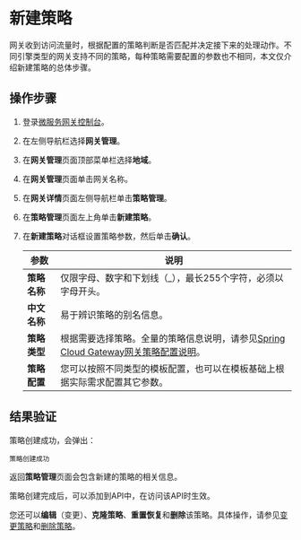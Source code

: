 # 新建策略

网关收到访问流量时，根据配置的策略判断是否匹配并决定接下来的处理动作。不同引擎类型的网关支持不同的策略，每种策略需要配置的参数也不相同，本文仅介绍新建策略的总体步骤。

## 操作步骤

1.  登录[微服务网关控制台](https://microgw.console.aliyun.com)。

2.  在左侧导航栏选择**网关管理**。

3.  在**网关管理**页面顶部菜单栏选择**地域**。

4.  在**网关管理**页面单击网关名称。

5.  在**网关详情**页面左侧导航栏单击**策略管理**。

6.  在**策略管理**页面左上角单击**新建策略**。

7.  在**新建策略**对话框设置策略参数，然后单击**确认**。

    |参数|说明|
    |--|--|
    |**策略名称**|仅限字母、数字和下划线（\_），最长255个字符，必须以字母开头。|
    |**中文名称**|易于辨识策略的别名信息。|
    |**策略类型**|根据需要选择策略。全量的策略信息说明，请参见[Spring Cloud Gateway网关策略配置说明]()。|
    |**策略配置**|您可以按照不同类型的模板配置，也可以在模板基础上根据实际需求配置其它参数。|


## 结果验证

策略创建成功，会弹出：

```
策略创建成功
```

返回**策略管理**页面会包含新建的策略的相关信息。

策略创建完成后，可以添加到API中，在访问该API时生效。

您还可以**编辑**（变更）、**克隆策略**、**重置恢复**和**删除**该策略。具体操作，请参见[变更策略]()和[删除策略]()。

